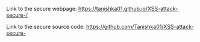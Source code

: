 Link to the secure webpage:
https://tanishka01.github.io/XSS-attack-secure-/

Link to the secure source code:
https://github.com/Tanishka01/XSS-attack-secure-
